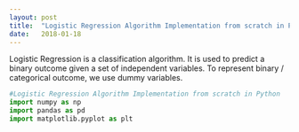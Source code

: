 ```yaml
---
layout: post
title:  "Logistic Regression Algorithm Implementation from scratch in Python"
date:   2018-01-18
---
```

Logistic Regression is a classification algorithm. It is used to predict a binary outcome given a set of independent variables. To represent binary / categorical outcome, we use dummy variables.

```python
#Logistic Regression Algorithm Implementation from scratch in Python
import numpy as np
import pandas as pd
import matplotlib.pyplot as plt


```
